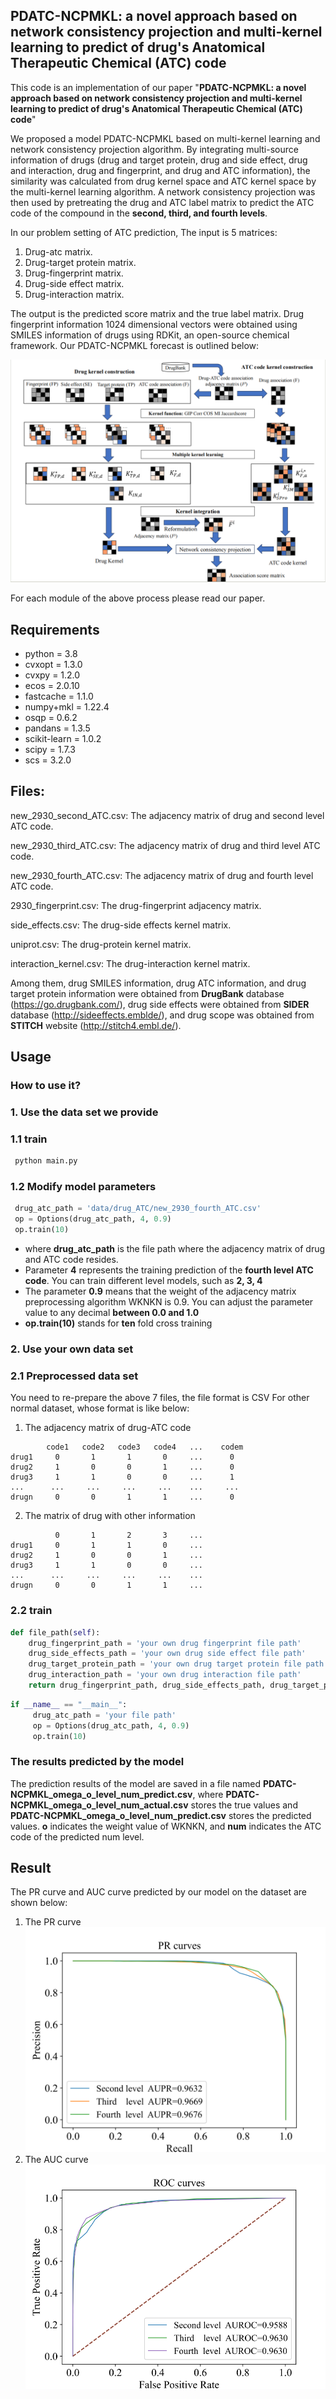 ## PDATC-NCPMKL: a novel approach based on network consistency projection and multi-kernel learning to predict of drug's Anatomical Therapeutic Chemical (ATC) code


This code is an implementation of our paper
"**PDATC-NCPMKL: a novel approach based on network consistency projection and multi-kernel learning to predict of drug's Anatomical Therapeutic Chemical (ATC) code**"

We proposed a model PDATC-NCPMKL based on multi-kernel learning and network consistency projection algorithm. By integrating multi-source information of drugs (drug and target protein, drug and side effect, drug and interaction, drug and fingerprint, and drug and ATC information), the similarity was calculated from drug kernel space and ATC kernel space by the multi-kernel learning algorithm. A network consistency projection was then used by pretreating the drug and ATC label matrix to predict the ATC code of the compound in the **second, third, and fourth levels**.

In our problem setting of ATC prediction,
The input is 5 matrices:
1. Drug-atc matrix.
2. Drug-target protein matrix.
3. Drug-fingerprint matrix.
4. Drug-side effect matrix.
5. Drug-interaction matrix.

The output is the predicted score matrix and the true label matrix.
Drug fingerprint information 1024 dimensional vectors were obtained using SMILES information of drugs using RDKit, an open-source chemical framework.
Our PDATC-NCPMKL forecast is outlined below:

![](model.png)

For each module of the above process please read our paper.

## Requirements

- python = 3.8
- cvxopt = 1.3.0
- cvxpy = 1.2.0
- ecos = 2.0.10
- fastcache = 1.1.0
- numpy+mkl = 1.22.4
- osqp = 0.6.2
- pandans = 1.3.5
- scikit-learn = 1.0.2
- scipy = 1.7.3
- scs = 3.2.0

## Files:
new_2930_second_ATC.csv: The adjacency matrix of drug and second level ATC code.

new_2930_third_ATC.csv: The adjacency matrix of drug and third level ATC code.

new_2930_fourth_ATC.csv: The adjacency matrix of drug and fourth level ATC code.

2930_fingerprint.csv: The drug-fingerprint adjacency matrix.

side_effects.csv: The drug-side effects kernel matrix.

uniprot.csv: The drug-protein kernel matrix.

interaction_kernel.csv: The drug-interaction kernel matrix.

Among them, drug SMILES information, drug ATC information, and drug target protein information were obtained from **DrugBank** database (https://go.drugbank.com/), drug side effects were obtained from **SIDER** database (http://sideeffects.emblde/), and drug scope was obtained from **STITCH** website (http://stitch4.embl.de/).



## Usage
### How to use it?
### 1. Use the data set we provide
### 1.1 train
```python
 python main.py
```
### 1.2 Modify model parameters
```python
 drug_atc_path = 'data/drug_ATC/new_2930_fourth_ATC.csv'
 op = Options(drug_atc_path, 4, 0.9)
 op.train(10)
```
- where **drug_atc_path** is the file path where the adjacency matrix of drug and ATC code resides.
- Parameter **4** represents the training prediction of the **fourth level ATC code**. You can train different level models, such as **2, 3, 4**
- The parameter **0.9** means that the weight of the adjacency matrix preprocessing algorithm WKNKN is 0.9. You can adjust the parameter value to any decimal **between 0.0 and 1.0**
- **op.train(10)** stands for **ten** fold cross training

### 2. Use your own data set
### 2.1 Preprocessed data set
You need to re-prepare the above 7 files, the file format is CSV
For other normal dataset, whose format is like below:
1. The adjacency matrix of drug-ATC code
```
        code1   code2   code3   code4   ...    codem  
drug1     0       1       1       0     ...      0 
drug2     1       0       0       1     ...      0 
drug3     1       1       0       0     ...      1 
...      ...     ...     ...     ...    ...     ...
drugn     0       0       1       1     ...      0 
```
2. The matrix of drug with other information
```
          0       1       2       3     ... 
drug1     0       1       1       0     ... 
drug2     1       0       0       1     ... 
drug3     1       1       0       0     ... 
...      ...     ...     ...     ...    ... 
drugn     0       0       1       1     ... 
```
### 2.2 train
```python
def file_path(self):
    drug_fingerprint_path = 'your own drug fingerprint file path'
    drug_side_effects_path = 'your own drug side effect file path'
    drug_target_protein_path = 'your own drug target protein file path'
    drug_interaction_path = 'your own drug interaction file path'
    return drug_fingerprint_path, drug_side_effects_path, drug_target_protein_path, drug_interaction_path
```
```python
if __name__ == "__main__":
     drug_atc_path = 'your file path'
     op = Options(drug_atc_path, 4, 0.9)
     op.train(10)
```

### The results predicted by the model
The prediction results of the model are saved in a file named **PDATC-NCPMKL_omega_o_level_num_predict.csv**, 
where **PDATC-NCPMKL_omega_o_level_num_actual.csv** stores the true values and **PDATC-NCPMKL_omega_o_level_num_predict.csv** stores the predicted values.
**o** indicates the weight value of WKNKN, and **num** indicates the ATC code of the predicted num level.


## Result
The PR curve and AUC curve predicted by our model on the dataset are shown below:
1. The PR curve
![](PR.png)
2. The AUC curve
![](AUC.png)

